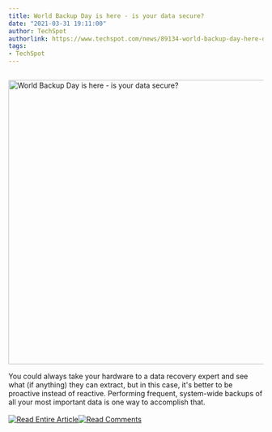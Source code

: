 ```yaml
---
title: World Backup Day is here - is your data secure?
date: "2021-03-31 19:11:00"
author: TechSpot
authorlink: https://www.techspot.com/news/89134-world-backup-day-here-data-secure.html
tags:
- TechSpot
---
```

<a href="https://www.techspot.com/news/89134-world-backup-day-here-data-secure.html" target="_blank"><img src="https://static.techspot.com/images2/news/ts3_thumbs/2021/03/2021-03-31-ts3_thumbs-6e3.jpg" width="800" height="560" style="padding: 15px 0" title="World Backup Day is here - is your data secure?" /></a><br />You could always take your hardware to a data recovery expert and see what (if anything) they can extract, but in this case, it's better to be proactive instead of reactive. Performing frequent, system-wide backups of all your most important data is one way to accomplish that.<br /><br /><a href="https://www.techspot.com/news/89134-world-backup-day-here-data-secure.html"><img src="https://static.techspot.com/images/rss/rss_buttons_01.png" border="0" alt="Read Entire Article" /></a><a href="https://www.techspot.com/news/89134-world-backup-day-here-data-secure.html#comments"><img src="https://static.techspot.com/images/rss/rss_buttons_02.png" border="0" alt="Read Comments" /></a><br /><br />